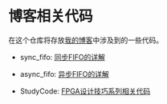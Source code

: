 # 博客相关代码

在这个仓库将存放[我的博客](https://yao-jiangyu.github.io/)中涉及到的一些代码。

- sync_fifo: [同步FIFO的详解](https://yao-jiangyu.github.io/sync_fifo/)

- async_fifo: [异步FIFO的详解](https://yao-jiangyu.github.io/async_fifo/)

- StudyCode: [FPGA设计技巧系列相关代码](https://yao-jiangyu.github.io/)